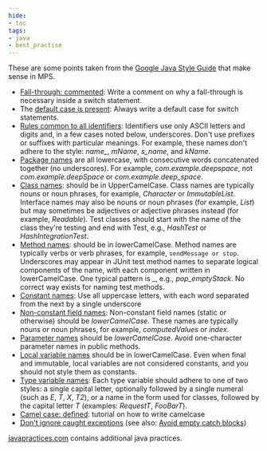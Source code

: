 ```yaml
---
hide:
- toc
tags:
- java
- best_practise
---
```


These are some points taken from the [Google Java Style Guide](https://google.github.io/styleguide/javaguide.html) that make sense in MPS.

- [Fall-through: commented](https://google.github.io/styleguide/javaguide.html#s4.8.4-switch): Write a comment on why a fall-through is necessary inside a switch statement.
- The [default case is present](https://google.github.io/styleguide/javaguide.html#s4.8.4-switch): Always write a default case for switch statements.
- [Rules common to all identifiers](https://google.github.io/styleguide/javaguide.html#s4.8.4-switch): Identifiers use only ASCII letters and digits and, in a few cases noted below, underscores. Don't use prefixes or suffixes with particular meanings. For example, these names don't adhere to the style: *name_*, *mName*, *s_name*, and *kName*.
- [Package names](https://google.github.io/styleguide/javaguide.html#s4.8.4-switch) are all lowercase, with consecutive words concatenated together (no underscores). For example, *com.example.deepspace*, not *com.example.deepSpace* or *com.example.deep_space*.
- [Class names](https://google.github.io/styleguide/javaguide.html#s4.8.4-switch): should be in UpperCamelCase. Class names are typically nouns or noun phrases, for example, *Character* or *ImmutableList*. Interface names may also be nouns or noun phrases (for example, *List*) but may sometimes be adjectives or adjective phrases instead (for example, *Readable*). Test classes should start with the name of the class they're testing and end with Test, e.g., *HashTest* or *HashIntegrationTest*.
- [Method names](https://google.github.io/styleguide/javaguide.html#s4.8.4-switch): should be in lowerCamelCase. Method names are typically verbs or verb phrases, for example, `sendMessage or stop`. Underscores may appear in JUnit test method names to separate logical components of the name, with each component written in lowerCamelCase. One typical pattern is <methodUnderTest>_<state>, e.g., *pop_emptyStack*. No correct way exists for naming test methods.
- [Constant names](https://google.github.io/styleguide/javaguide.html#s4.8.4-switch): Use all uppercase letters, with each word separated from the next by a single underscore
- [Non-constant field names](https://google.github.io/styleguide/javaguide.html#s4.8.4-switch): Non-constant field names (static or otherwise) should be *lowerCamelCase*. These names are typically nouns or noun phrases, for example, *computedValues* or *index*.
- [Parameter names](https://google.github.io/styleguide/javaguide.html#s4.8.4-switch) should be *lowerCamelCase*. Avoid one-character parameter names in public methods.
- [Local variable names](https://google.github.io/styleguide/javaguide.html#s4.8.4-switch) should be in lowerCamelCase. Even when final and immutable, local variables are not considered constants, and you should not style them as constants.
- [Type variable names](https://google.github.io/styleguide/javaguide.html#s4.8.4-switch): Each type variable should adhere to one of two styles: a single capital letter, optionally followed by a single numeral (such as *E*, *T*, *X*, *T2*), or a name in the form used for classes, followed by the capital letter *T* (examples: *RequestT*, *FooBarT*).
- [Camel case: defined](https://google.github.io/styleguide/javaguide.html#s4.8.4-switch): tutorial on how to write camelcase
- [Don't ignore caught exceptions](https://google.github.io/styleguide/javaguide.html#s4.8.4-switch)
  (see also: [Avoid empty catch blocks](http://www.javapractices.com/topic/TopicAction.do?Id=16))

[javapractices.com]( http://www.javapractices.com/home/HomeAction.do) contains additional java practices.